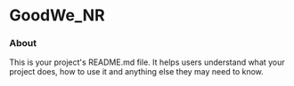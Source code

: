 GoodWe_NR
=========

### About

This is your project's README.md file. It helps users understand what your
project does, how to use it and anything else they may need to know.